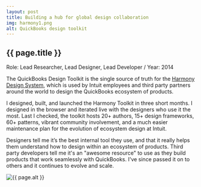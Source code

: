 ```yaml
---
layout: post
title: Building a hub for global design collaboration
img: harmony1.png
alt: QuickBooks design toolkit
---
```

<section>
  <h1>{{ page.title }}</h1>  
  <p class="meta">Role: Lead Researcher, Lead Designer, Lead Developer <span class="lt">/</span> Year: 2014</p>    
  <p>The QuickBooks Design Toolkit is the single source of truth for the <a href="{{ site.url }}/quickbooks.html">Harmony Design System</a>, which is used by Intuit employees and third party partners around the world to design the QuickBooks ecosystem of products.</p>
  <p>I designed, built, and launched the Harmony Toolkit in three short months. I designed in the browser and iterated live with the designers who use it the most. Last I checked, the toolkit hosts 20+ authors, 15+ design frameworks, 60+ patterns, vibrant community involvement, and a much easier maintenance plan for the evolution of ecosystem design at Intuit.</p>
  <p>Designers tell me it’s the best internal tool they use, and that it really helps them understand how to design within an ecosystem of products. Third party developers tell me it's an "awesome resource" to use as they build products that work seamlessly with QuickBooks. I've since passed it on to others and it continues to evolve and scale.</p>
</section>
  
<img src="{{ site.url }}/img/work/harmony1.png" alt="{{ page.alt }}" />